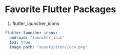 # Favorite Flutter Packages

1. flutter_launcher_icons
```yaml
flutter_launcher_icons:
  android: "launcher_icon"
  ios: true
  image_path: "assets/icon/icon.png"
